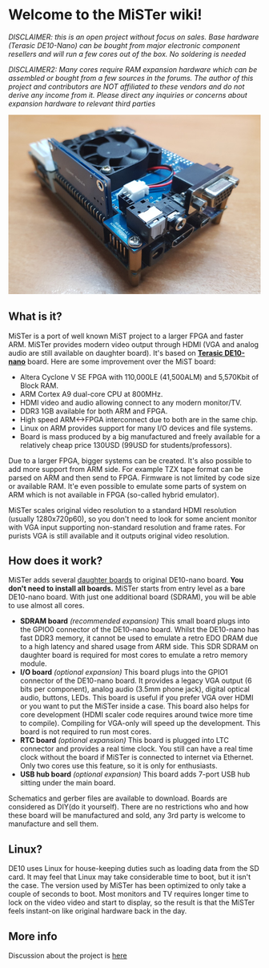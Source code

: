 # Welcome to the MiSTer wiki!

_DISCLAIMER: this is an open project without focus on sales. Base hardware (Terasic DE10-Nano) can be bought from major electronic component resellers and will run a few cores out of the box. No soldering is needed_ 

_DISCLAIMER2: Many cores require RAM expansion hardware which can be assembled or bought from a few sources in the forums. The author of this project and contributors are NOT affiliated to these vendors and do not derive any income from it. Please direct any inquiries or concerns about expansion hardware to relevant third parties_

![photo](pictures/MiSTer.jpg)

## What is it?

MiSTer is a port of well known MiST project to a larger FPGA and faster ARM. MiSTer provides modern video output through HDMI (VGA and analog audio are still available on daughter board). It's based on [**Terasic DE10-nano**](http://www.terasic.com.tw/cgi-bin/page/archive.pl?Language=English&CategoryNo=167&No=1046) board.
Here are some improvement over the MiST board:

* Altera Cyclone V SE FPGA with 110,000LE (41,500ALM) and 5,570Kbit of Block RAM.
* ARM Cortex A9 dual-core CPU at 800MHz.
* HDMI video and audio allowing connect to any modern monitor/TV.
* DDR3 1GB available for both ARM and FPGA.
* High speed ARM<->FPGA interconnect due to both are in the same chip.
* Linux on ARM provides support for many I/O devices and file systems.
* Board is mass produced by a big manufactured and freely available for a relatively cheap price 130USD (99USD for students/professors).

Due to a larger FPGA, bigger systems can be created. It's also possible to add more support from ARM side. For example TZX tape format can be parsed on ARM and then send to FPGA. Firmware is not limited by code size or available RAM. It'e even possible to emulate some parts of system on ARM which is not available in FPGA (so-called hybrid emulator). 

MiSTer scales original video resolution to a standard HDMI resolution (usually 1280x720p60), so you don't need to look for some ancient monitor with VGA input supporting non-standard resolution and frame rates. For purists VGA is still available and it outputs original video resolution.

## How does it work?

MiSTer adds several [daughter boards](https://github.com/MiSTer-devel/Hardware_MiSTer) to original DE10-nano board. **You don't need to install all boards.** MiSTer starts from entry level as a bare DE10-nano board. With just one additional board (SDRAM), you will be able to use almost all cores.
* **SDRAM board** _(recommended expansion)_ This small board plugs into the GPIO0 connector of the DE10-nano board. Whilst the DE10-nano has fast DDR3 memory, it cannot be used to emulate a retro EDO DRAM due to a high latency and shared usage from ARM side. This SDR SDRAM on daughter board is required for most cores to emulate a retro memory module.
* **I/O board** _(optional expansion)_ This board plugs into the GPIO1 connector of the DE10-nano board. It provides a legacy VGA output (6 bits per component), analog audio (3.5mm phone jack), digital optical audio, buttons, LEDs. This board is useful if you prefer VGA over HDMI or you want to put the MiSTer inside a case. This board also helps for  core development (HDMI scaler code requires around twice more time to compile). Compiling for VGA-only will speed up the development. This board is not required to run most cores.
* **RTC board** _(optional expansion)_ This board is plugged into LTC connector and provides a real time clock. You still can have a real time clock without the board if MiSTer is connected to internet via Ethernet. Only two cores use this feature, so it is only for enthusiasts.
* **USB hub board** _(optional expansion)_ This board adds 7-port USB hub sitting under the main board.

Schematics and gerber files are available to download. Boards are considered as DIY(do it yourself). There are no restrictions who and how these board will be manufactured and sold, any 3rd party is welcome to manufacture and sell them.

## Linux?

DE10 uses Linux for house-keeping duties such as loading data from the SD card. It may feel that Linux may take considerable time to boot, but it isn't the case. The version used by MiSTer has been optimized to only take a couple of seconds to boot. Most monitors and TV requires longer time to lock on the video video and start to display, so the result is that the MiSTer feels instant-on like original hardware back in the day.

## More info
Discussion about the project is [here](http://www.atari-forum.com/viewforum.php?f=117)
